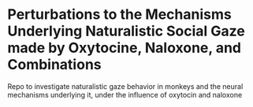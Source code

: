 # Perturbations to the Mechanisms Underlying Naturalistic Social Gaze made by Oxytocine, Naloxone, and Combinations
Repo to investigate naturalistic gaze behavior in monkeys and the neural mechanisms underlying it, under the influence of oxytocin and naloxone

